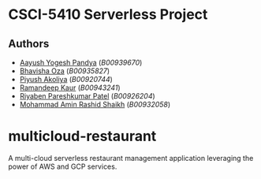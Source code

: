 # CSCI-5410 Serverless Project

## Authors

- [Aayush Yogesh Pandya](aayush.pandya@dal.ca) (_B00939670_)
- [Bhavisha Oza](bh327148@dal.ca) (_B00935827_)
- [Piyush Akoliya](py308472@dal.ca) (_B00920744_)
- [Ramandeep Kaur](rm661081@dal.ca) (_B00943241_)
- [Riyaben Pareshkumar Patel](ry470536@dal.ca) (_B00926204_)
- [Mohammad Amin Rashid Shaikh](mh330119@dal.ca) (_B00932058_)

# multicloud-restaurant

A multi-cloud serverless restaurant management application leveraging the power of AWS and GCP services.

